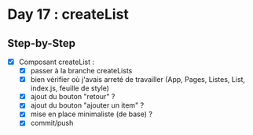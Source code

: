 # Day 17 : createList

## Step-by-Step

- [x] Composant createList :
  - [x] passer à la branche createLists
  - [x] bien vérifier où j'avais arreté de travailler (App, Pages, Listes, List, index.js, feuille de style)
  - [x] ajout du bouton "retour" ?
  - [x] ajout du bouton "ajouter un item" ?
  - [x] mise en place minimaliste (de base) ?
  - [x] commit/push
